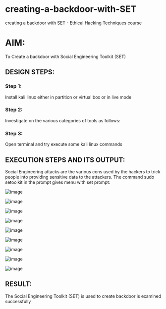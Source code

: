 # creating-a-backdoor-with-SET
creating a backdoor with SET - Ethical Hacking Techniques course

# AIM:
To Create a backdoor with Social Engineering Toolkit (SET)

## DESIGN STEPS:

### Step 1:

Install kali linux either in partition or virtual box or in live mode


### Step 2:

Investigate on the various categories of tools as follows:

### Step 3:

Open terminal and try execute some kali linux commands

## EXECUTION STEPS AND ITS OUTPUT:
Social Engineering attacks are the various cons used by the hackers to trick people into providing sensitive data to the attackers. 
The command sudo setoolkit in the prompt gives menu with set prompt:

![image](https://github.com/NAVEENKUMAR4325/creating-a-backdoor-with-SET/assets/119479566/89a7622a-6914-4082-a1e0-991c4f9b3779)

![image](https://github.com/NAVEENKUMAR4325/creating-a-backdoor-with-SET/assets/119479566/96cfbadf-e8c8-402b-b593-6dcf34b5f60f)

![image](https://github.com/NAVEENKUMAR4325/creating-a-backdoor-with-SET/assets/119479566/cc5dd88e-39a7-4e6b-b3c5-a31e40f64bff)

![image](https://github.com/NAVEENKUMAR4325/creating-a-backdoor-with-SET/assets/119479566/cf48a6fa-4113-44c8-850c-32a17dbe627f)

![image](https://github.com/NAVEENKUMAR4325/creating-a-backdoor-with-SET/assets/119479566/8b6d9798-eec4-4191-aea9-d3a67338ccc5)

![image](https://github.com/NAVEENKUMAR4325/creating-a-backdoor-with-SET/assets/119479566/733c35a1-71d5-45c0-89c6-f55f29740c2f)

![image](https://github.com/NAVEENKUMAR4325/creating-a-backdoor-with-SET/assets/119479566/958e1392-4070-41ae-aadb-5bd1e29e56ad)

![image](https://github.com/NAVEENKUMAR4325/creating-a-backdoor-with-SET/assets/119479566/6d401336-273b-4842-8bdf-a04ec3a3d63f)

![image](https://github.com/NAVEENKUMAR4325/creating-a-backdoor-with-SET/assets/119479566/a98ae000-96b8-4aa6-90ca-780b69f629a6)


## RESULT:
The Social Engineering Toolkit (SET) is used to create backdoor is  examined successfully
